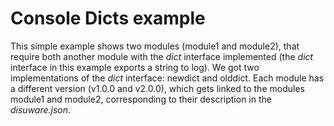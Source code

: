 # Console Dicts example

This simple example shows two modules (module1 and module2), that require both another module with the *dict* interface
implemented (the *dict* interface in this example exports a string to log). We got two implementations of the *dict*
interface: newdict and olddict. Each module has a different version (v1.0.0 and v2.0.0), which gets linked to the
modules module1 and module2, corresponding to their description in the *disuware.json*.
